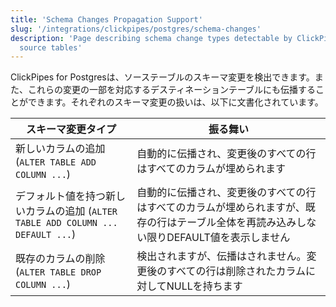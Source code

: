 ```yaml
---
title: 'Schema Changes Propagation Support'
slug: '/integrations/clickpipes/postgres/schema-changes'
description: 'Page describing schema change types detectable by ClickPipes in the
  source tables'
---
```




ClickPipes for Postgresは、ソーステーブルのスキーマ変更を検出できます。また、これらの変更の一部を対応するデスティネーションテーブルにも伝播することができます。それぞれのスキーマ変更の扱いは、以下に文書化されています。

| スキーマ変更タイプ                                                                  | 振る舞い                             |
| ----------------------------------------------------------------------------------- | ------------------------------------- |
| 新しいカラムの追加 (`ALTER TABLE ADD COLUMN ...`)                                  | 自動的に伝播され、変更後のすべての行はすべてのカラムが埋められます                                                                         |
| デフォルト値を持つ新しいカラムの追加 (`ALTER TABLE ADD COLUMN ... DEFAULT ...`) | 自動的に伝播され、変更後のすべての行はすべてのカラムが埋められますが、既存の行はテーブル全体を再読み込みしない限りDEFAULT値を表示しません |
| 既存のカラムの削除 (`ALTER TABLE DROP COLUMN ...`)                                 | 検出されますが、伝播はされません。変更後のすべての行は削除されたカラムに対してNULLを持ちます                                                                |
